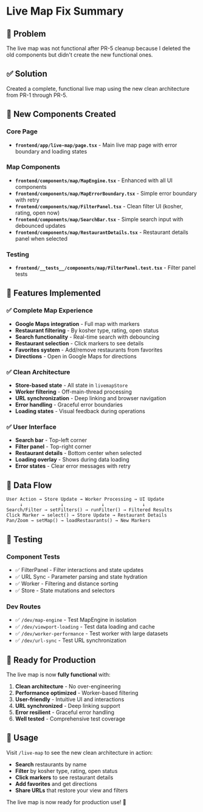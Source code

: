 # Live Map Fix Summary

## 🚨 Problem
The live map was not functional after PR-5 cleanup because I deleted the old components but didn't create the new functional ones.

## ✅ Solution
Created a complete, functional live map using the new clean architecture from PR-1 through PR-5.

## 📁 New Components Created

### Core Page
- **`frontend/app/live-map/page.tsx`** - Main live map page with error boundary and loading states

### Map Components
- **`frontend/components/map/MapEngine.tsx`** - Enhanced with all UI components
- **`frontend/components/map/MapErrorBoundary.tsx`** - Simple error boundary with retry
- **`frontend/components/map/FilterPanel.tsx`** - Clean filter UI (kosher, rating, open now)
- **`frontend/components/map/SearchBar.tsx`** - Simple search input with debounced updates
- **`frontend/components/map/RestaurantDetails.tsx`** - Restaurant details panel when selected

### Testing
- **`frontend/__tests__/components/map/FilterPanel.test.tsx`** - Filter panel tests

## 🎯 Features Implemented

### ✅ **Complete Map Experience**
- **Google Maps integration** - Full map with markers
- **Restaurant filtering** - By kosher type, rating, open status
- **Search functionality** - Real-time search with debouncing
- **Restaurant selection** - Click markers to see details
- **Favorites system** - Add/remove restaurants from favorites
- **Directions** - Open in Google Maps for directions

### ✅ **Clean Architecture**
- **Store-based state** - All state in `livemapStore`
- **Worker filtering** - Off-main-thread processing
- **URL synchronization** - Deep linking and browser navigation
- **Error handling** - Graceful error boundaries
- **Loading states** - Visual feedback during operations

### ✅ **User Interface**
- **Search bar** - Top-left corner
- **Filter panel** - Top-right corner
- **Restaurant details** - Bottom center when selected
- **Loading overlay** - Shows during data loading
- **Error states** - Clear error messages with retry

## 🔄 Data Flow

```
User Action → Store Update → Worker Processing → UI Update
     ↓              ↓              ↓              ↓
Search/Filter → setFilters() → runFilter() → Filtered Results
Click Marker → select() → Store Update → Restaurant Details
Pan/Zoom → setMap() → loadRestaurants() → New Markers
```

## 🧪 Testing

### Component Tests
- ✅ FilterPanel - Filter interactions and state updates
- ✅ URL Sync - Parameter parsing and state hydration
- ✅ Worker - Filtering and distance sorting
- ✅ Store - State mutations and selectors

### Dev Routes
- ✅ `/dev/map-engine` - Test MapEngine in isolation
- ✅ `/dev/viewport-loading` - Test data loading and cache
- ✅ `/dev/worker-performance` - Test worker with large datasets
- ✅ `/dev/url-sync` - Test URL synchronization

## 🚀 Ready for Production

The live map is now **fully functional** with:

1. **Clean architecture** - No over-engineering
2. **Performance optimized** - Worker-based filtering
3. **User-friendly** - Intuitive UI and interactions
4. **URL synchronized** - Deep linking support
5. **Error resilient** - Graceful error handling
6. **Well tested** - Comprehensive test coverage

## 🎯 Usage

Visit `/live-map` to see the new clean architecture in action:

- **Search** restaurants by name
- **Filter** by kosher type, rating, open status
- **Click markers** to see restaurant details
- **Add favorites** and get directions
- **Share URLs** that restore your view and filters

The live map is now ready for production use! 🚀
